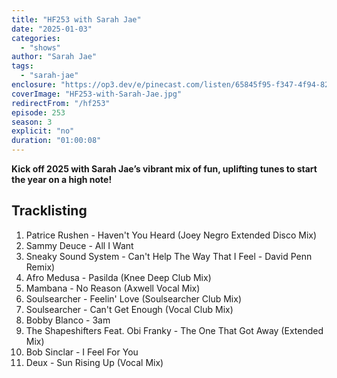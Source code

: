 ```yaml
---
title: "HF253 with Sarah Jae"
date: "2025-01-03"
categories:
  - "shows"
author: "Sarah Jae"
tags:
  - "sarah-jae"
enclosure: "https://op3.dev/e/pinecast.com/listen/65845f95-f347-4f94-824a-79c59395736d.mp3?source=rss&ext=asset.mp3 57899009 audio/mpeg"
coverImage: "HF253-with-Sarah-Jae.jpg"
redirectFrom: "/hf253"
episode: 253
season: 3
explicit: "no"
duration: "01:00:08"
---
```


**Kick off 2025 with Sarah Jae’s vibrant mix of fun, uplifting tunes to start the year on a high note!**

## Tracklisting

1. Patrice Rushen - Haven't You Heard (Joey Negro Extended Disco Mix)
2. Sammy Deuce - All I Want
3. Sneaky Sound System - Can't Help The Way That I Feel - David Penn Remix)
4. Afro Medusa - Pasilda (Knee Deep Club Mix)
5. Mambana - No Reason (Axwell Vocal Mix)
6. Soulsearcher - Feelin' Love (Soulsearcher Club Mix)
7. Soulsearcher - Can't Get Enough (Vocal Club Mix)
8. Bobby Blanco - 3am
9. The Shapeshifters Feat. Obi Franky - The One That Got Away (Extended Mix)
10. Bob Sinclar - I Feel For You
11. Deux - Sun Rising Up (Vocal Mix)
